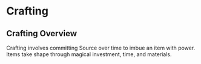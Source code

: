 # Crafting

## Crafting Overview

Crafting involves committing Source over time to imbue an item with power. Items take shape through magical investment, time, and materials.
